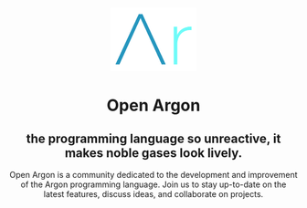 <div align="center">
<p>
    <img width="150" src="https://github.com/Open-Argon/.github/blob/main/ArLogo.png">
</p>
<h1>Open Argon</h1>
<h2>the programming language so unreactive, it makes noble gases look lively.</h2>
<p>Open Argon is a community dedicated to the development and improvement of the Argon programming language. Join us to stay up-to-date on the latest features, discuss ideas, and collaborate on projects.</p>
</div>
